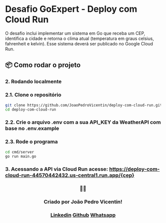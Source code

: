 
# Desafio GoExpert - Deploy com Cloud Run

O desafio inclui implementar um sistema em Go que receba um CEP, identifica a cidade e retorna o clima atual (temperatura em graus celsius, fahrenheit e kelvin). Esse sistema deverá ser publicado no Google Cloud Run.

## 📦 Como rodar o projeto

### 2. Rodando localmente

### 2.1. Clone o repositório

```bash
git clone https://github.com/JoaoPedroVicentin/deploy-com-cloud-run.git
cd deploy-com-cloud-run
```

### 2.2. Crie o arquivo .env com a sua API_KEY da WeatherAPI com base no .env.example

### 2.3. Rode o programa
```bash
cd cmd/server
go run main.go
```

### 3. Acessando a API via Cloud Run acesse: https://deploy-com-cloud-run-44570442432.us-central1.run.app/{cep}

<div align="center">
<h3>👨‍💻</h3>
    <h3> Criado por João Pedro Vicentin!</h3>
    <div>
        <h3>
            <a href="https://www.linkedin.com/in/joaopedrovicentin/" target="_blank">Linkedin</a>
            <a href='https://github.com/JoaoPedroVicentin' target='_blank'>Github</a>
            <a href="https://contate.me/joao-pedro-lopes-vicentin" target="_blank">Whatsapp</a>
        </h3>
    </div>
</div>
